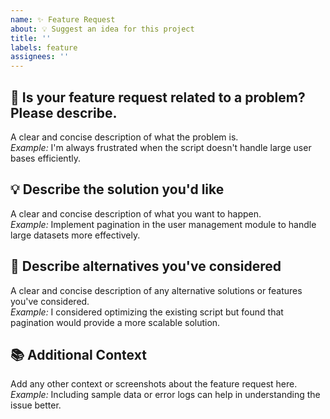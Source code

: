 ```yaml
---
name: ✨ Feature Request
about: 💡 Suggest an idea for this project
title: ''
labels: feature
assignees: ''
---
```


## 🐛 **Is your feature request related to a problem? Please describe.**
A clear and concise description of what the problem is.  
*Example:* I'm always frustrated when the script doesn't handle large user bases efficiently.

## 💡 **Describe the solution you'd like**
A clear and concise description of what you want to happen.  
*Example:* Implement pagination in the user management module to handle large datasets more effectively.

## 🔄 **Describe alternatives you've considered**
A clear and concise description of any alternative solutions or features you've considered.  
*Example:* I considered optimizing the existing script but found that pagination would provide a more scalable solution.

## 📚 **Additional Context**
Add any other context or screenshots about the feature request here.  
*Example:* Including sample data or error logs can help in understanding the issue better.
